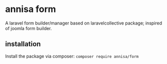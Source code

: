 # annisa form
A laravel form builder/manager based on laravelcollective package; inspired of joomla form builder.

## installation

Install the package via composer: `composer require annisa/form` 
